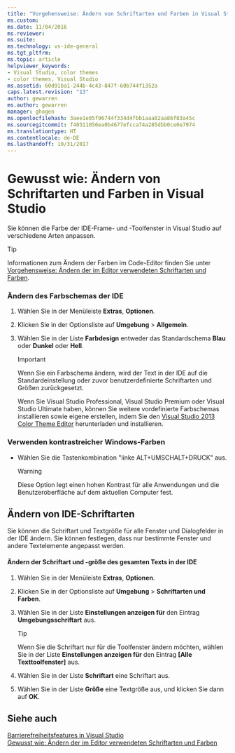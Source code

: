 ```yaml
---
title: "Vorgehensweise: Ändern von Schriftarten und Farben in Visual Studio | Microsoft-Dokumentation"
ms.custom: 
ms.date: 11/04/2016
ms.reviewer: 
ms.suite: 
ms.technology: vs-ide-general
ms.tgt_pltfrm: 
ms.topic: article
helpviewer_keywords:
- Visual Studio, color themes
- color themes, Visual Studio
ms.assetid: 60d91ba1-244b-4c43-847f-60b744f1352a
caps.latest.revision: "13"
author: gewarren
ms.author: gewarren
manager: ghogen
ms.openlocfilehash: 3aee1e05f96744f334d4fbb1aaa02aa86f83a45c
ms.sourcegitcommit: f40311056ea0b4677efcca74a285dbb0ce0e7974
ms.translationtype: HT
ms.contentlocale: de-DE
ms.lasthandoff: 10/31/2017
---
```

# <a name="how-to-change-fonts-and-colors-in-visual-studio"></a>Gewusst wie: Ändern von Schriftarten und Farben in Visual Studio
Sie können die Farbe der IDE-Frame- und -Toolfenster in Visual Studio auf verschiedene Arten anpassen.  
  
> [!TIP]
>  Informationen zum Ändern der Farben im Code-Editor finden Sie unter [Vorgehensweise: Ändern der im Editor verwendeten Schriftarten und Farben](../ide/reference/how-to-change-fonts-and-colors-in-the-editor.md).  
  
### <a name="change-the-color-theme-of-the-ide"></a>Ändern des Farbschemas der IDE  
  
1.  Wählen Sie in der Menüleiste **Extras**, **Optionen**.  
  
2.  Klicken Sie in der Optionsliste auf **Umgebung** > **Allgemein**.  
  
3.  Wählen Sie in der Liste **Farbdesign** entweder das Standardschema **Blau** oder **Dunkel** oder **Hell**.  
  
    > [!IMPORTANT]
    >  Wenn Sie ein Farbschema ändern, wird der Text in der IDE auf die Standardeinstellung oder zuvor benutzerdefinierte Schriftarten und Größen zurückgesetzt.  
    >   
    >  Wenn Sie Visual Studio Professional, Visual Studio Premium oder Visual Studio Ultimate haben, können Sie weitere vordefinierte Farbschemas installieren sowie eigene erstellen, indem Sie den [Visual Studio 2013 Color Theme Editor](http://visualstudiogallery.msdn.microsoft.com/9e08e5d3-6eb4-4e73-a045-6ea2a5cbdabe) herunterladen und installieren.  
  
### <a name="use-windows-high-contrast-colors"></a>Verwenden kontrastreicher Windows-Farben  
  
-   Wählen Sie die Tastenkombination "linke ALT+UMSCHALT+DRUCK" aus.  
  
    > [!WARNING]
    >  Diese Option legt einen hohen Kontrast für alle Anwendungen und die Benutzeroberfläche auf dem aktuellen Computer fest.  
  
## <a name="change-ide-fonts"></a>Ändern von IDE-Schriftarten  
 Sie können die Schriftart und Textgröße für alle Fenster und Dialogfelder in der IDE ändern. Sie können festlegen, dass nur bestimmte Fenster und andere Textelemente angepasst werden.  
  
#### <a name="to-change-the-font-and-size-of-all-text-in-the-ide"></a>Ändern der Schriftart und -größe des gesamten Texts in der IDE  
  
1.  Wählen Sie in der Menüleiste **Extras**, **Optionen**.  
  
2.  Klicken Sie in der Optionsliste auf **Umgebung** > **Schriftarten und Farben**.  
  
3.  Wählen Sie in der Liste **Einstellungen anzeigen für** den Eintrag **Umgebungsschriftart** aus.  
  
    > [!TIP]
    >  Wenn Sie die Schriftart nur für die Toolfenster ändern möchten, wählen Sie in der Liste **Einstellungen anzeigen für** den Eintrag **[Alle Texttoolfenster]** aus.  
  
4.  Wählen Sie in der Liste **Schriftart** eine Schriftart aus.  
  
5.  Wählen Sie in der Liste **Größe** eine Textgröße aus, und klicken Sie dann auf **OK**.  
  
## <a name="see-also"></a>Siehe auch  
 [Barrierefreiheitsfeatures in Visual Studio](../ide/reference/accessibility-features-of-visual-studio.md)   
 [Gewusst wie: Ändern der im Editor verwendeten Schriftarten und Farben](../ide/reference/how-to-change-fonts-and-colors-in-the-editor.md)